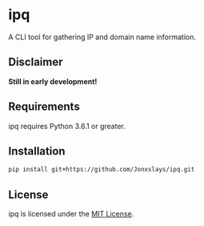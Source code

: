 # ipq

A CLI tool for gathering IP and domain name information.

## Disclaimer

**Still in early development!**

## Requirements

ipq requires Python 3.6.1 or greater.

## Installation

```bash
pip install git+https://github.com/Jonxslays/ipq.git
```

## License

ipq is licensed under the [MIT License](https://github.com/Jonxslays/ipq/blob/master/LICENSE).
